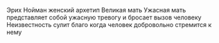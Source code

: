 Эрих Нойман женский архетип
Великая мать
Ужасная мать представляет собой ужасную тревогу и бросает вызов человеку
Неизвестность сулит благо когда человек добровольно стремится к нему